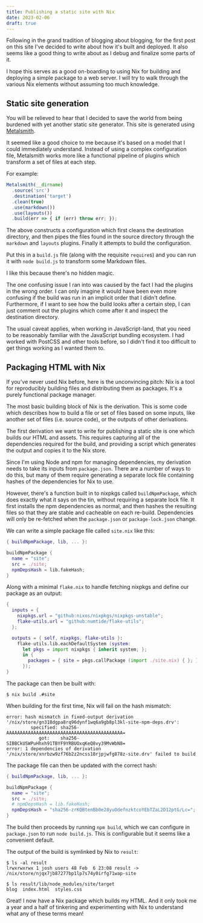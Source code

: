```yaml
---
title: Publishing a static site with Nix
date: 2023-02-06
draft: true
---
```


Following in the grand tradition of blogging about blogging, for the first post on this
site I've decided to write about how it's built and deployed. It also seems like a good
thing to write about as I debug and finalize some parts of it.

I hope this serves as a good on-boarding to using Nix for building and deploying a simple
package to a web server. I will try to walk through the various Nix elements without
assuming too much knowledge.

## Static site generation

You will be relieved to hear that I decided to save the world from being burdened with yet another static
site generator. This site is generated using [Metalsmith](https://metalsmith.io/).

It seemed like a good choice to me because it's based on a model that I could
immediately understand. Instead of using a complex configuration file, Metalsmith
works more like a functional pipeline of plugins which transform a set of files at
each step.

For example:

```js
Metalsmith(__dirname)
  .source('src')
  .destination('target')
  .clean(true)
  .use(markdown())
  .use(layouts())
  .build(err => { if (err) throw err; });
```

The above constructs a configuration which first cleans the destination directory,
and then pipes the files found in the source directory through the `markdown` and 
`layouts` plugins. Finally it attempts to build the configuration.

Put this in a `build.js` file (along with the requisite `require`s) and you can
run it with `node build.js` to transform some Markdown files.

I like this because there's no hidden magic. 

The one confusing issue I ran into
was caused by the fact I had the plugins in the wrong order. I can only imagine
it would have been even more confusing if the build was run in an implicit order
that I didn't define. Furthermore, if I want to see how the build looks after a
certain step, I can just comment out the plugins which come after it and inspect
the destination directory.

The usual caveat applies, when working in JavaScript-land, that you need
to be reasonably familiar with the JavaScript bundling ecosystem. I had worked
with PostCSS and other tools before, so I didn't find it too difficult to get
things working as I wanted them to.

## Packaging HTML with Nix

If you've never used Nix before, here is the unconvincing pitch: Nix is a tool
for reproducibly building files and distributing them as packages. It's a 
purely functional package manager.

The most basic building block of Nix is the derivation. This is some code
which describes how to build a file or set of files based on some inputs, like
another set of files (i.e. source code), or the outputs of other derivations.

The first derivation we want to write for publishing a static site is one which
builds our HTML and assets. This requires capturing all of the dependencies 
required for the build, and providing a script which generates the output
and copies it to the Nix store.

Since I'm using Node and npm for managing dependencies, my derivation needs to
take its inputs from `package.json`. There are a number of ways to do this, but
many of them require generating a separate lock file containing hashes of the
dependencies for Nix to use. 

However, there's a function built in to nixpkgs called `buildNpmPackage`, which
does exactly what it says on the tin, without requiring a separate lock file. It
first installs the npm dependencies as normal, and then hashes the resulting files
so that they are stable and cacheable on each re-build. Dependencies will only be
re-fetched when the `package.json` or `package-lock.json` change.

We can write a simple package file called `site.nix` like this:

```nix
{ buildNpmPackage, lib, ... }:

buildNpmPackage {
  name = "site";
  src = ./site;
  npmDepsHash = lib.fakeHash;
}
```

Along with a minimal `flake.nix` to handle fetching nixpkgs and define our
package as an output:

```nix
{
  inputs = {
    nixpkgs.url = "github:nixos/nixpkgs/nixpkgs-unstable";
    flake-utils.url = "github:numtide/flake-utils";
  };

  outputs = { self, nixpkgs, flake-utils }:
    flake-utils.lib.eachDefaultSystem (system:
      let pkgs = import nixpkgs { inherit system; };
      in {
        packages = { site = pkgs.callPackage (import ./site.nix) { }; };
      });
}
```

The package can then be built with:

```
$ nix build .#site
```

When building for the first time, Nix will fail on the hash mismatch:

```
error: hash mismatch in fixed-output derivation '/nix/store/gn318dgpa8rq96dynf1wq6a9gb8pl3kl-site-npm-deps.drv':
         specified: sha256-AAAAAAAAAAAAAAAAAAAAAAAAAAAAAAAAAAAAAAAAAAA=
            got:    sha256-SIBBCkUSWPuHhxh91TBYF9YRBUOxqKeQ8vy39MvWbN8=
error: 1 dependencies of derivation '/nix/store/xnrbzw9zf76b2z2ncss18rjpjwfg878z-site.drv' failed to build
```

The package file can then be updated with the correct hash:

```nix
{ buildNpmPackage, lib, ... }:

buildNpmPackage {
  name = "site";
  src = ./site;
  # npmDepsHash = lib.fakeHash;
  npmDepsHash = "sha256-zrKQBtenBb0e28yuOdefnzktcoYEbTZaL2D12ptG/Lc=";
}
```

The build then proceeds by running `npm build`, which we can configure in `package.json` 
to run `node build.js`. This is configurable but it seems like a convenient default.

The output of the build is symlinked by Nix to `result`:

```
$ ls -al result
lrwxrwxrwx 1 josh users 48 Feb  6 23:08 result -> /nix/store/njqx7jb87277bp1lp7s74y0irfg71wap-site

$ ls result/lib/node_modules/site/target
blog  index.html  styles.css
```

Great! I now have a Nix package which builds my HTML. And it only took me a year and
a half of tinkering and experimenting with Nix to understand what any of these
terms mean!
